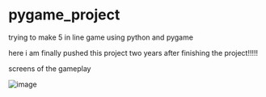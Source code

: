 # pygame_project
trying to make 5 in line game using python and pygame

here i am finally pushed this project two years after finishing the project!!!!!

screens of the gameplay

![image](https://user-images.githubusercontent.com/77386664/159213715-c2dfb60a-f410-4859-b0a7-8a99c71ce2cc.png)

